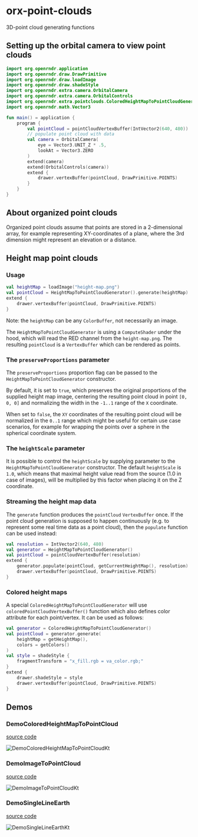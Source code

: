 # orx-point-clouds

3D-point cloud generating functions

## Setting up the orbital camera to view point clouds

```kotlin
import org.openrndr.application
import org.openrndr.draw.DrawPrimitive
import org.openrndr.draw.loadImage
import org.openrndr.draw.shadeStyle
import org.openrndr.extra.camera.OrbitalCamera
import org.openrndr.extra.camera.OrbitalControls
import org.openrndr.extra.pointclouds.ColoredHeightMapToPointCloudGenerator
import org.openrndr.math.Vector3

fun main() = application {
    program {
        val pointCloud = pointCloudVertexBuffer(IntVector2(640, 480))
        // populate point cloud with data
        val camera = OrbitalCamera(
            eye = Vector3.UNIT_Z * .5,
            lookAt = Vector3.ZERO
        )
        extend(camera)
        extend(OrbitalControls(camera))
        extend {
            drawer.vertexBuffer(pointCloud, DrawPrimitive.POINTS)
        }
    }
}
```

## About organized point clouds

Organized point clouds assume that points are stored in a 2-dimensional array, for example representing XY-coordinates
of a plane, where the 3rd dimension might represent an elevation or a distance.

## Height map point clouds

### Usage

```kotlin
val heightMap = loadImage("height-map.png")
val pointCloud = HeightMapToPointCloudGenerator().generate(heightMap)
extend {
    drawer.vertexBuffer(pointCloud, DrawPrimitive.POINTS)
}
```

Note: the `heightMap` can be any `ColorBuffer`, not necessarily an image.

The `HeightMapToPointCloudGenerator` is using a `ComputeShader` under the hood, which will read the RED channel from
the `height-map.png`. The resulting `pointCloud` is a `VertexBuffer` which can be rendered as points.

### The `preserveProportions` parameter

The `preserveProportions` proportion flag can be passed to the `HeightMapToPointCloudGenerator` constructor.

By default, it is set to `true`, which preserves the original proportions of the supplied height map image, centering
the resulting point cloud in point `[0, 0, 0]` and normalizing the width in the `-1..1` range of the `X` coordinate.

When set to `false`, the `XY` coordinates of the resulting point cloud will be normalized in the `0..1` range which
might be useful for certain use case scenarios, for example for wrapping the points over a sphere in the spherical 
coordinate system.

### The `heightScale` parameter

It is possible to control the `heightScale` by supplying parameter to the `HeightMapToPointCloudGenerator` constructor.
The default `heightScale` is `1.0`, which means that maximal height value read from the source (1.0 in case of images),
will be multiplied by this factor when placing it on the Z coordinate.

### Streaming the height map data

The `generate` function produces the `pointCloud` `VertexBuffer` once. If the point cloud generation is supposed to
happen continuously (e.g. to represent some real time data as a point cloud), then the `populate` function can be used
instead:

```kotlin
val resolution = IntVector2(640, 480)
val generator = HeightMapToPointCloudGenerator()
val pointCloud = pointCloudVertexBuffer(resolution)
extend {
    generator.populate(pointCloud, getCurrentHeightMap(), resolution)
    drawer.vertexBuffer(pointCloud, DrawPrimitive.POINTS)
}
```

### Colored height maps

A special `ColoredHeightMapToPointCloudGenerator` will use `coloredPointCloudVertexBuffer()` function which also defines
color attribute for each point/vertex. It can be used as follows:

```kotlin
val generator = ColoredHeightMapToPointCloudGenerator()
val pointCloud = generator.generate(
    heightMap = getHeightMap(),
    colors = getColors()
)
val style = shadeStyle {
    fragmentTransform = "x_fill.rgb = va_color.rgb;"
}
extend {
    drawer.shadeStyle = style
    drawer.vertexBuffer(pointCloud, DrawPrimitive.POINTS)
}
```
<!-- __demos__ -->
## Demos
### DemoColoredHeightMapToPointCloud
[source code](src/jvmDemo/kotlin/DemoColoredHeightMapToPointCloud.kt)

![DemoColoredHeightMapToPointCloudKt](https://raw.githubusercontent.com/openrndr/orx/media/orx-point-clouds/images/DemoColoredHeightMapToPointCloudKt.png)

### DemoImageToPointCloud
[source code](src/jvmDemo/kotlin/DemoImageToPointCloud.kt)

![DemoImageToPointCloudKt](https://raw.githubusercontent.com/openrndr/orx/media/orx-point-clouds/images/DemoImageToPointCloudKt.png)

### DemoSingleLineEarth
[source code](src/jvmDemo/kotlin/DemoSingleLineEarth.kt)

![DemoSingleLineEarthKt](https://raw.githubusercontent.com/openrndr/orx/media/orx-point-clouds/images/DemoSingleLineEarthKt.png)

